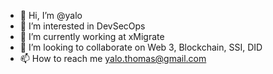 - 👋 Hi, I’m @yalo
- 👀 I’m interested in DevSecOps
- 🌱 I’m currently working at xMigrate
- 💞️ I’m looking to collaborate on Web 3, Blockchain, SSI, DID
- 📫 How to reach me yalo.thomas@gmail.com

<!---
yalo/yalo is a ✨ special ✨ repository because its `README.md` (this file) appears on your GitHub profile.
You can click the Preview link to take a look at your changes.
--->
